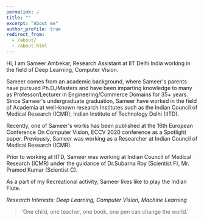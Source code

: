 ```yaml
---
permalink: /
title: ""
excerpt: "About me"
author_profile: true
redirect_from: 
  - /about/
  - /about.html
---
```


Hi, I am Sameer Ambekar, Research Assistant at IIT Delhi India working in the field of Deep Learning, Computer Vision.  

Sameer comes from an academic background, where Sameer's parents have pursued Ph.D./Masters and have been imparting knowledge to many as Professor/Lecturer in Engineering/Commerce Domains for 35+ years.
Since Sameer's undergraduate graduation, Sameer have worked in the field of Academia at well-known research Institutes such as the Indian Council of Medical Research (ICMR), Indian Institute of Technology Delhi (IITD).

Recently, one of Sameer's works has been published at the 16th European Conference On Computer Vision, ECCV 2020 conference as a Spotlight paper. Previously, Sameer was working as a Researcher at Indian Council of Medical Research (ICMR).

Prior to working at IITD, Sameer was working at Indian Council of Medical Research (ICMR) under the guidance of Dr.Subarna Roy (Scientist F), Mr. Pramod Kumar (Scientist C).

As a part of my Recreational activity, Sameer likes like to play the Indian Flute. 

*Research Interests: Deep Learning, Computer Vision, Machine Learning* 



> 'One child, one teacher, one book, one pen can change the world.'
